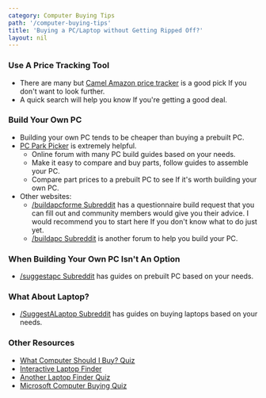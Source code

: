 ```yaml
---
category: Computer Buying Tips
path: '/computer-buying-tips'
title: 'Buying a PC/Laptop without Getting Ripped Off?'
layout: nil
---
```



### Use A Price Tracking Tool

* There are many but [Camel Amazon price tracker](https://camelcamelcamel.com/) is a good pick If you don't want to look further.
* A quick search will help you know If you're getting a good deal.

### Build Your Own PC

* Building your own PC tends to be cheaper than buying a prebuilt PC.
* [PC Park Picker](https://pcpartpicker.com/) is extremely helpful.
  * Online forum with many PC build guides based on your needs.
  * Make it easy to compare and buy parts, follow guides to assemble your PC.
  * Compare part prices to a prebuilt PC to see If it's worth building your own PC.
* Other websites:
  * [/buildapcforme Subreddit](https://www.reddit.com/r/buildapcforme) has a questionnaire build request that you can fill out and community members would give you their advice. I would recommend you to start here If you don't know what to do just yet.
  * [/buildapc Subreddit](https://www.reddit.com/r/buildapc/) is another forum to help you build your PC.

### When Building Your Own PC Isn't An Option

* [/suggestapc Subreddit](https://www.reddit.com/r/suggestapc/) has guides on prebuilt PC based on your needs.

### What About Laptop?

* [/SuggestALaptop Subreddit](https://www.reddit.com/r/SuggestALaptop/) has guides on buying laptops based on your needs.

### Other Resources

* [What Computer Should I Buy? Quiz](https://www.quizony.com/what-computer-should-i-buy/1.html?qisrc=start-1&qdevice=desktop)
* [Interactive Laptop Finder](http://www.easypcpicker.com/)
* [Another Laptop Finder Quiz](https://choiceschoices.com/quiz/Laptops#quiz_start)
* [Microsoft Computer Buying Quiz](https://www.microsoft.com/en-us/surface/devices/help-me-choose)
